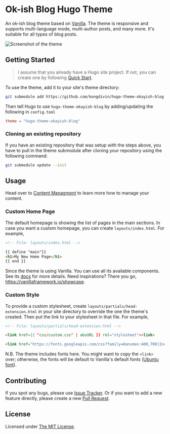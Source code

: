 # Ok-ish Blog Hugo Theme

An ok-ish blog theme based on [Vanilla](https://vanillaframework.io/). The theme
is responsive and supports multi-language mode, multi-author posts, and many
more. It's suitable for all types of blog posts.

![Screenshot of the theme](https://github.com/kongdivin/hugo-theme-okayish-blog/blob/master/images/screenshot.png)

## Getting Started

> I assume that you already have a Hugo site project. If not, you can create one
> by following [Quick Start](https://gohugo.io/getting-started/quick-start/).

To use the theme, add it to your site's theme directory:

```sh
git submodule add https://github.com/kongdivin/hugo-theme-okayish-blog.git themes/hugo-theme-okayish-blog
```

Then tell Hugo to use `hugo-theme-okayish-blog` by adding/updating the following
in `config.toml`

```toml
theme = "hugo-theme-okayish-blog"
```

### Cloning an existing repository

If you have an existing repository that was setup with the steps above, you have
to pull in the theme submodule after cloning your repository using the following
command:

```sh
git submodule update --init
```

## Usage

Head over to [Content Managment](https://gohugo.io/content-management/) to learn
more how to manage your content.

### Custom Home Page

The default homepage is showing the list of pages in the main sections. In case
you want a custom homepage, you can create `layouts/index.html`. For example,

```html
<!-- File: layouts/index.html -->

{{ define "main"}}
<h1>My New Home Page</h1>
{{ end }}
```

Since the theme is using Vanilla. You can use all its available components. See
its [docs](https://docs.vanillaframework.io/) for more details. Need
inspirations? There you go, https://vanillaframework.io/showcase.

### Custom Style

To provide a custom stylesheet, create `layouts/partials/head-extension.html` in
your site directory to override the one the theme's created. Then put the link
to your stylesheet in that file. For example,

```html
<!-- File: layouts/partials/head-extension.html -->

<link href={{ "css/custom.css" | absURL }} rel="stylesheet"><link>

<link href="https://fonts.googleapis.com/css?family=Hanuman:400,700|Inconsolata|Roboto:400,400i,700,700i&display=swap&subset=khmer" rel="stylesheet"><link>
```

N.B. The theme includes fonts here. You might want to copy the `<link>`
over; otherwise, the fonts will be default to Vanilla's default fonts 
([Ubuntu font](https://design.ubuntu.com/font/)).

## Contributing

If you spot any bugs, please use
[Issue Tracker](https://github.com/kongdivin/hugo-theme-okayish-blog/issues).
Or if you want to add a new feature directly, please create a new
[Pull Request](https://github.com/kongdivin/hugo-theme-okayish-blog/pulls).

## License

Licensed under
[The MIT License](https://github.com/kongdivin/hugo-theme-okayish-blog/blob/master/LICENSE).
